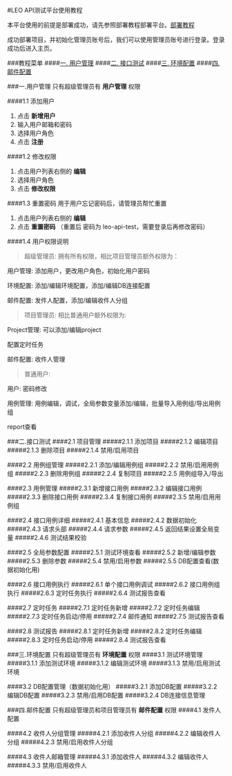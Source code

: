 #LEO API测试平台使用教程

本平台使用的前提是部署成功，请先参照部署教程部署平台。[部署教程](deploy.md)

成功部署项目，并初始化管理员账号后，我们可以使用管理员账号进行登录。登录成功后进入主页。

###教程菜单
####<a href="#user">一. 用户管理</a>
####<a href="#api">二. 接口测试</a>
####<a href="#env">三. 环境配置</a>
####<a href="#mail">四. 邮件配置</a>

###<a id="user">一.用户管理</a>
只有超级管理员有 **用户管理** 权限

####1.1 添加用户
1. 点击 **新增用户** 
2. 输入用户邮箱和密码
3. 选择用户角色
4. 点击 **注册**

####1.2 修改权限
1. 点击用户列表右侧的 **编辑**
2. 选择用户角色
3. 点击 **修改权限**

####1.3 重置密码
用于用户忘记密码后，请管理员帮忙重置
1. 点击用户列表右侧的 **编辑**
2. 点击 **重置密码**  （重置后 密码为 leo-api-test，需要登录后再修改密码）

####1.4 用户权限说明
>超级管理员:  拥有所有权限，相比项目管理员额外权限为：

用户管理: 添加用户，更改用户角色，初始化用户密码
    
环境配置: 添加/编辑环境配置，添加/编辑DB连接配置

邮件配置: 发件人配置，添加/编辑收件人分组

>项目管理员:  相比普通用户额外权限为: 

Project管理: 可以添加/编辑project

配置定时任务

邮件配置: 收件人管理
    
>普通用户:

用户: 密码修改
    
用例管理: 用例编辑，调试，全局参数变量添加/编辑，批量导入用例组/导出用例组
    
report查看


###<a id="api">二.接口测试</a>
####2.1 项目管理
#####2.1.1 添加项目
#####2.1.2 编辑项目
#####2.1.3 删除项目
#####2.1.4 禁用/启用项目

####2.2 用例组管理
#####2.2.1 添加/编辑用例组
#####2.2.2 禁用/启用用例组
#####2.2.3 删除用例组
#####2.2.4 复制项目
#####2.2.5 用例组导入/导出

####2.3 用例管理
#####2.3.1 新增接口用例
#####2.3.2 编辑接口用例
#####2.3.3 删除接口用例
#####2.3.4 复制接口用例
#####2.3.5 禁用/启用用例组

####2.4 接口用例详细
#####2.4.1 基本信息
#####2.4.2 数据初始化
#####2.4.3 请求头部
#####2.4.4 请求参数
#####2.4.5 返回结果设置全局变量
#####2.4.6 测试结果校验

####2.5 全局参数配置
#####2.5.1 测试环境查看
#####2.5.2 新增/编辑参数
#####2.5.3 删除参数
#####2.5.4 禁用/启用参数
#####2.5.5 DB配置查看(数据初始化用)

####2.6 接口用例执行
#####2.6.1 单个接口用例调试
#####2.6.2 接口用例组执行
#####2.6.3 定时任务执行
#####2.6.4 测试报告查看

####2.7 定时任务
#####2.7.1 定时任务新增
#####2.7.2 定时任务编辑
#####2.7.3 定时任务启动/停用
#####2.7.4 邮件通知
#####2.7.5 测试报告查看

####2.8 测试报告
#####2.8.1 定时任务新增
#####2.8.2 定时任务编辑
#####2.8.3 定时任务启动/停用
#####2.8.4 测试报告查看


###<a id="env">三.环境配置</a>
只有超级管理员有 **环境配置** 权限
####3.1 测试环境管理
#####3.1.1 添加测试环境
#####3.1.2 编辑测试环境
#####3.1.3 禁用/启用测试环境

####3.2 DB配置管理（数据初始化用）
#####3.2.1 添加DB配置
#####3.2.2 编辑DB配置
#####3.2.3 禁用/启用DB配置
#####3.2.4 DB连接信息管理

###<a id="mail">四.邮件配置</a>
只有超级管理员和项目管理员有 **邮件配置** 权限
####4.1 发件人配置

####4.2 收件人分组管理
#####4.2.1 添加收件人分组
#####4.2.2 编辑收件人分组
#####4.2.3 禁用/启用收件人分组

####4.3 收件人邮箱管理
#####4.3.1 添加收件人
#####4.3.2 编辑收件人
#####4.3.3 禁用/启用收件人